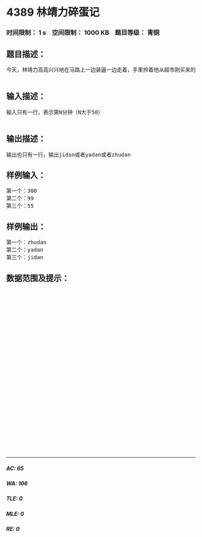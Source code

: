 # 4389 林靖力碎蛋记   
### 时间限制： 1 s&nbsp;&nbsp;&nbsp;&nbsp;空间限制： 1000 KB&nbsp;&nbsp;&nbsp;&nbsp;题目等级： 青铜  
## 题目描述：  

<pre>
今天，林靖力高高兴兴地在马路上一边装逼一边走着，手里拎着他从超市刚买来的鸡蛋、鸭蛋和猪蛋。他走着走着，啪的一声碎了一颗鸡蛋，然后又碎了两颗鸡蛋，接着三颗猪蛋又碎了。经过林宝宝的周密计算，他发现，每隔一分钟就碎了一颗蛋，而且是按照一颗鸡蛋，两颗鸭蛋，三颗猪蛋的顺序碎的。他想知道，第N分钟他掉的是什么蛋，他很好奇，回家就进行计算（可惜这时候他的蛋都碎了）……  

</pre>
  
  
## 输入描述：  

<pre>
输入只有一行，表示第N分钟（N大于50）  

</pre>
  
  
## 输出描述：  

<pre>
输出也只有一行，输出jidan或者yadan或者zhudan
</pre>
  
  
## 样例输入：  

<pre>
第一个：300  
第二个：99  
第三个：55
</pre>
  
  
## 样例输出：  

<pre>
第一个：zhudan  
第二个：yadan  
第三个：jidan
</pre>
  
  
## 数据范围及提示：  

<pre>
  
  
  
  
  
  
  
  
  
  
  
  
  
  
  
  
  
  
  
  
  
  
  
  
  
  

</pre>
  
  
***  

##### AC: 65  
##### WA: 106  
##### TLE: 0  
##### MLE: 0  
##### RE: 0  
